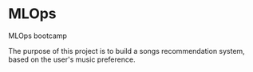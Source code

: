 # MLOps
MLOps bootcamp

The purpose of this project is to build a songs recommendation system, based on the user's music preference.

